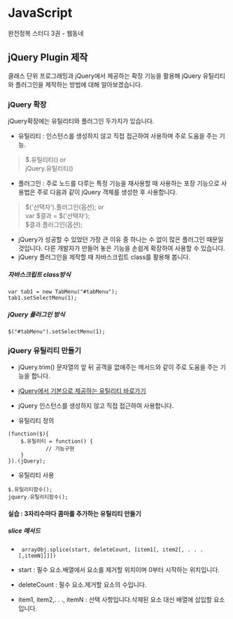 # JavaScript
완전정복 스터디 3권 - 웹동네 

## jQuery Plugin 제작 
클래스 단위 프로그래밍과 jQuery에서 제공하는 확장 기능을 활용해 jQuery 유틸리티와 플러그인을 제작하는 방법에 대해 알아보겠습니다. 

### jQuery 확장

jQuery확장에는 유틸리티와 플러그인 두가지가 있습니다. 
- 유틸리티 : 인스턴스를 생성하지 않고 직접 접근하여 사용하며 주로 도움을 주는 기능. 
 > $.유틸리티()  or <br>
 > jQuery.유틸리티()

- 플러그인 : 주로 노드를 다루는 특정 기능을 재사용할 때 사용하는 포장 기능으로 사용법은 주로 다음과 같이 jQuery 객체를 생성한 후 사용합니다. 
 > $('선택자').플러그인(옵션);  or  <br>
 > var $결과 = $('선택자'); <br>
 > $결과.플러그인(옵션);

- jQuery가 성공할 수 있었던 가장 큰 이유 중 하나는 수 없이 많은 플러그인 때문일 것입니다. 다른 개발자가 만들어 놓은 기능을 손쉽게 확장하여 사용할 수 있습니다.
- jQuery 플러그인을 제작할 때 자바스크립트 class를 활용해 봅니다.  

##### 자바스크립트 class방식 
```
var tab1 = new TabMenu("#tabMenu");
tab1.setSelectMenu(1);
```

##### jQuery 플러그인 방식
```
$("#tabMenu").setSelectMenu(1);
```

### jQuery 유틸리티 만들기 

- jQuery.trim() 문자열의 앞 뒤 공객을 없애주는 메서드와 같이 주로 도움을 주는 기능을 합니다. 
- [jQuery에서 기본으로 제공하는 유틸리티 바로가기](http://api.jquery.com/category/utilities/)

- jQuery 인스턴스를 생성하지 않고 직접 접근하여 사용합니다.

- 유틸리티 정의 
```
(function($){
	$.유틸리티 = function() {
			// 기능구현
	}
}).(jQuery);
```

- 유틸리티 사용
```
$.유틸리티함수();
jquery.유틸리티함수();
```

#### 실습 : 3자리수마다 콤마를 추가하는 유틸리티 만들기 

##### slice 메서드 
- ` arrayObj.splice(start, deleteCount, [item1[, item2[, . . . [,itemN]]]])` 

- start : 필수 요소.배열에서 요소를 제거할 위치이며 0부터 시작하는 위치입니다.
- deleteCount : 필수 요소.제거할 요소의 수입니다.
- item1, item2,. . ., itemN : 선택 사항입니다.삭제된 요소 대신 배열에 삽입할 요소입니다.